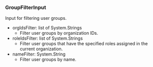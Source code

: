 ### GroupFilterInput
Input for filtering user groups.

- orgIdsFilter: list of System.Strings
  - Filter user groups by organization IDs.
- roleIdsFilter: list of System.Strings
  - Filter user groups that have the specified roles assigned in the current
 organization.
- nameFilter: System.String
  - Filter user groups by name.
